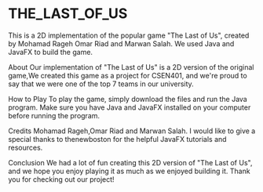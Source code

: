 # THE_LAST_OF_US
This is a 2D implementation of the popular game "The Last of Us", created by Mohamad Rageh Omar Riad and Marwan Salah. We used Java and JavaFX to build the game.

About
Our implementation of "The Last of Us" is a 2D version of the original game,We created this game as a project for CSEN401, and we're proud to say that we were one of the top 7 teams in our university.

How to Play
To play the game, simply download the files and run the Java program. Make sure you have Java and JavaFX installed on your computer before running the program.

Credits
Mohamad Rageh,Omar Riad and Marwan Salah.
I would like to give a special thanks to thenewboston for the helpful JavaFX tutorials and resources.

Conclusion
We had a lot of fun creating this 2D version of "The Last of Us", and we hope you enjoy playing it as much as we enjoyed building it. Thank you for checking out our project!
